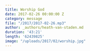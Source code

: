 ```yaml
---
title: Worship God
date: 2017-02-26 00:00:00 Z
category: message
file: "/2017/2017-02-26.mp3"
author: _authors/heath-van-staden.md
duration: '43:21'
length: '62439825'
image: "/uploads/2017/02/worship.jpg"
---
```

